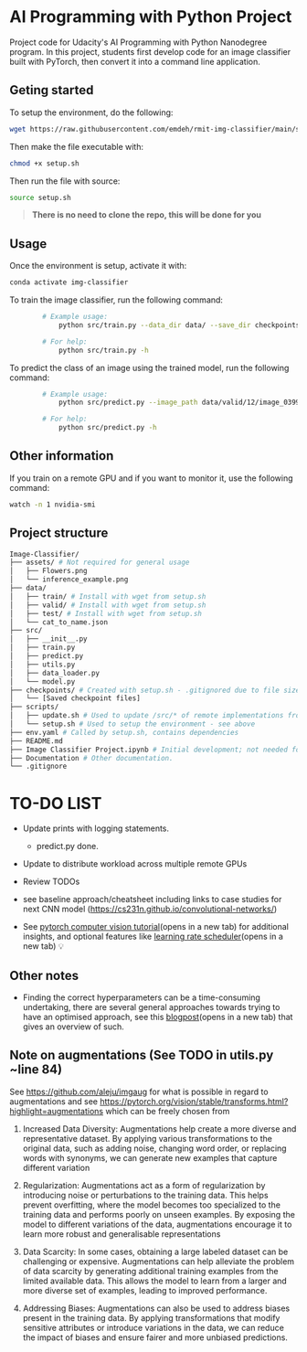 # AI Programming with Python Project

Project code for Udacity's AI Programming with Python Nanodegree program. In this project, students first develop code for an image classifier built with PyTorch, then convert it into a command line application.

## Geting started

To setup the environment, do the following:

```bash
wget https://raw.githubusercontent.com/emdeh/rmit-img-classifier/main/scripts/setup.sh
```

Then make the file executable with:
```bash
chmod +x setup.sh
```

Then run the file with source:
```bash
source setup.sh
```

>**There is no need to clone the repo, this will be done for you**

## Usage

Once the environment is setup, activate it with:
```bash
conda activate img-classifier
```

To train the image classifier, run the following command:
```bash
        # Example usage:
            python src/train.py --data_dir data/ --save_dir checkpoints/ --arch vgg16 --learning_rate 0.02 --hidden_units 4096 --epochs 5 --device gpu

        # For help:
            python src/train.py -h
```

To predict the class of an image using the trained model, run the following command:
```bash
        # Example usage:
            python src/predict.py --image_path data/valid/12/image_03997.jpg --checkpoint checkpoints/checkpoint.pth --top_k 3 --category_names cat_to_name.json --device cpu

        # For help:
            python src/predict.py -h
```

## Other information

If you train on a remote GPU and if you want to monitor it, use the following command:
```bash
watch -n 1 nvidia-smi
```

## Project structure

```bash
Image-Classifier/
├── assets/ # Not required for general usage
│   ├── Flowers.png 
│   └── inference_example.png
├── data/
│   ├── train/ # Install with wget from setup.sh
│   ├── valid/ # Install with wget from setup.sh
│   ├── test/ # Install with wget from setup.sh
│   └── cat_to_name.json
├── src/
│   ├── __init__.py
│   ├── train.py
│   ├── predict.py
│   ├── utils.py
│   ├── data_loader.py
│   └── model.py
├── checkpoints/ # Created with setup.sh - .gitignored due to file size.
│   └── [Saved checkpoint files]
├── scripts/
│   ├── update.sh # Used to update /src/* of remote implementations from GitHub.
│   └── setup.sh # Used to setup the environment - see above
├── env.yaml # Called by setup.sh, contains dependencies
├── README.md
├── Image Classifier Project.ipynb # Initial development; not needed for general usage.
├── Documentation # Other documentation.
└── .gitignore
```


# TO-DO LIST
- Update prints with logging statements.
    - predict.py done.
    
- Update to distribute workload across multiple remote GPUs
- Review TODOs
- see baseline approach/cheatsheet including links to case studies for next CNN model (https://cs231n.github.io/convolutional-networks/)
- See [pytorch computer vision tutorial](https://pytorch.org/tutorials/beginner/transfer_learning_tutorial.html)(opens in a new tab) for additional insights, and optional features like [learning rate scheduler](https://pytorch.org/docs/stable/generated/torch.optim.lr_scheduler.ReduceLROnPlateau.html#torch.optim.lr_scheduler.ReduceLROnPlateau)(opens in a new tab) 💡

## Other notes
-  Finding the correct hyperparameters can be a time-consuming undertaking, there are several general approaches towards trying to have an optimised approach, see this [blogpost](https://blog.floydhub.com/guide-to-hyperparameters-search-for-deep-learning-models/)(opens in a new tab) that gives an overview of such.

## Note on augmentations (See TODO in utils.py ~line 84)
See https://github.com/aleju/imgaug for what is possible in regard to augmentations and see https://pytorch.org/vision/stable/transforms.html?highlight=augmentations which can be freely chosen from

1. Increased Data Diversity: Augmentations help create a more diverse and representative dataset. By applying various transformations to the original data, such as adding noise, changing word order, or replacing words with synonyms, we can generate new examples that capture different variation

3. Regularization: Augmentations act as a form of regularization by introducing noise or perturbations to the training data. This helps prevent overfitting, where the model becomes too specialized to the training data and performs poorly on unseen examples. By exposing the model to different variations of the data, augmentations encourage it to learn more robust and generalisable representations

3. Data Scarcity: In some cases, obtaining a large labeled dataset can be challenging or expensive. Augmentations can help alleviate the problem of data scarcity by generating additional training examples from the limited available data. This allows the model to learn from a larger and more diverse set of examples, leading to improved performance.

4. Addressing Biases: Augmentations can also be used to address biases present in the training data. By applying transformations that modify sensitive attributes or introduce variations in the data, we can reduce the impact of biases and ensure fairer and more unbiased predictions.


